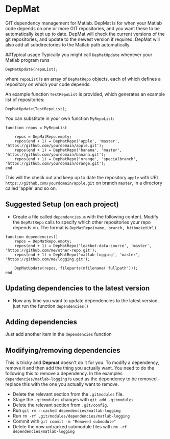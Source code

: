 # DepMat
GIT dependency management for Matlab. DepMat is for when your Matlab code depends on one or more GIT repositories, and you want these to be automatically kept up to date.
DepMat will check the current versions of the git repositories, and update to the newest version if required. DepMat will also add all subdirectories to the Matlab path automatically.

##Typical usage
Typically you might call `DepMatUpdate` whenever your Matlab program runs

```
DepMatUpdate(repoList);
````

where `repoList` is an array of `DepMatRepo` objects, each of which defines a repository on which your code depends.

An example function `TestRepoList` is provided, which generates an example list of repositories:

```
DepMatUpdate(TestRepoList);
````

You can substitute in your own function `MyRepoList`:

```
function repos = MyRepoList
    
    repos = DepMatRepo.empty;
    repos(end + 1) = DepMatRepo('apple', 'master', 'https://github.com/yourdomain/apple.git');
    repos(end + 1) = DepMatRepo('banana', 'master', 'https://github.com/yourdomain/banana.git');
    repos(end + 1) = DepMatRepo('orange', 'specialbranch', 'https://github.com/yourdomain/orange.git');
end
```

This will the check out and keep up to date the repository `apple` with URL `https://github.com/yourdomain/apple.git` on branch `master`, in a directory called 'apple' and so on.



## Suggested Setup (on each project)
* Create a file called `dependencies.m` with the following content. Modify the `DepMatRepo` calls to specify which other repositories your repo depends on. The format is `DepMatRepo(name, branch, bitbucketUrl)`
```
function dependencies()
    repos = DepMatRepo.empty;
    repos(end + 1) = DepMatRepo('leakbot-data-source', 'master', 'https://github.com/me/other-repo.git');
    repos(end + 1) = DepMatRepo('matlab-logging', 'master', 'https://github.com/me/logging.git');
    
    DepMatUpdate(repos, fileparts(mfilename('fullpath')));
end
```

## Updating dependencies to the latest version
* Now any time you want to update dependencies to the latest version, just run the function `dependencies()`

## Adding dependencies
Just add another item in the `dependencies` function

## Modifying/removing dependencies
This is tricky and **Depmat** doesn't do it for you. To modify a dependency, remove it and then add the thing you actually want. You need to do the following this to remove a dependency. In the examples `dependencies/matlab-logging` is used as the dependency to be removed - replace this with the one you actually want to remove.

* Delete the relevant section from the `.gitmodules` file.
* Stage the `.gitmodules` changes with `git add .gitmodules`
* Delete the relevant section from `.git/config`.
* Run `git rm --cached dependencies/matlab-logging`
* Run `rm -rf .git/modules/dependencies/matlab-logging`
* Commit with `git commit -m "Removed submodule"`
* Delete the now untracked submodule files with `rm -rf dependencies/matlab-logging`
